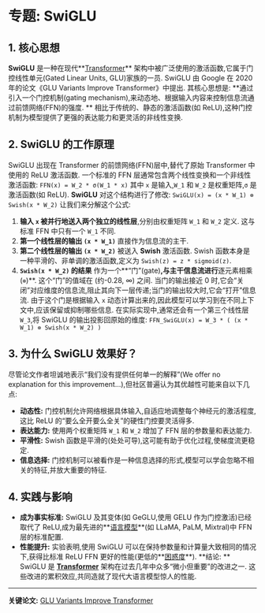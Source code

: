 # 专题: SwiGLU
## 1. 核心思想
**SwiGLU** 是一种在现代**[Transformer](./Lecture1-Transformer.md)** 架构中被广泛使用的激活函数,它属于门控线性单元(Gated Linear Units, GLU)家族的一员. 
SwiGLU 由 Google 在 2020 年的论文《GLU Variants Improve Transformer》中提出. 其核心思想是: **通过引入一个门控机制(gating mechanism),来动态地、根据输入内容来控制信息流通过前馈网络(FFN)的强度. **
相比于传统的、静态的激活函数(如 ReLU),这种门控机制为模型提供了更强的表达能力和更灵活的非线性变换. 
## 2. SwiGLU 的工作原理
SwiGLU 出现在 Transformer 的前馈网络(FFN)层中,替代了原始 Transformer 中使用的 ReLU 激活函数. 
一个标准的 FFN 层通常包含两个线性变换和一个非线性激活函数: 
`FFN(x) = W_2 * σ(W_1 * x)`
其中 `x` 是输入,`W_1` 和 `W_2` 是权重矩阵,`σ` 是激活函数(如 ReLU). 
**SwiGLU** 对这个结构进行了修改: 
`SwiGLU(x) = (x * W_1) ⊗ Swish(x * W_2)`
让我们来分解这个公式: 
1.  **输入 `x` 被并行地送入两个独立的线性层**,分别由权重矩阵 `W_1` 和 `W_2` 定义. 这与标准 FFN 中只有一个 `W_1` 不同. 
2.  **第一个线性层的输出 `(x * W_1)`** 直接作为信息流的主干. 
3.  **第二个线性层的输出 `(x * W_2)`** 被送入 **Swish** 激活函数. Swish 函数本身是一种平滑的、非单调的激活函数,定义为 `Swish(z) = z * sigmoid(z)`. 
4.  **`Swish(x * W_2)` 的结果** 作为一个**“门”(gate)**,与主干信息流进行**逐元素相乘(`⊗`)**. 
这个“门”的值域在 (约-0.28, ∞) 之间. 当门的输出接近 0 时,它会“关闭”对应维度的信息流,阻止其向下一层传递;当门的输出较大时,它会“打开”信息流. 由于这个门是根据输入 `x` 动态计算出来的,因此模型可以学习到在不同上下文中,应该保留或抑制哪些信息. 
在实际实现中,通常还会有一个第三个线性层 `W_3`,将 SwiGLU 的输出投影回原始的维度: 
`FFN_SwiGLU(x) = W_3 * ( (x * W_1) ⊗ Swish(x * W_2) )`
## 3. 为什么 SwiGLU 效果好？
尽管论文作者坦诚地表示“我们没有提供任何单一的解释”(We offer no explanation for this improvement...),但社区普遍认为其优越性可能来自以下几点: 
*   **动态性:** 门控机制允许网络根据具体输入,自适应地调整每个神经元的激活程度,这比 ReLU 的“要么全开要么全关”的硬性门控要灵活得多. 
*   **表达能力:** 使用两个权重矩阵 `W_1` 和 `W_2` 增加了 FFN 层的参数量和表达能力. 
*   **平滑性:** Swish 函数是平滑的(处处可导),这可能有助于优化过程,使梯度流更稳定. 
*   **信息选择:** 门控机制可以被看作是一种信息选择的形式,模型可以学会忽略不相关的特征,并放大重要的特征. 
## 4. 实践与影响
*   **成为事实标准:** SwiGLU 及其变体(如 GeGLU,使用 GELU 作为门控激活)已经取代了 ReLU,成为最先进的**[语言模型](./Lecture1-Language-Models.md)**(如 LLaMA, PaLM, Mixtral)中 FFN 层的标准配置. 
*   **性能提升:** 实验表明,使用 SwiGLU 可以在保持参数量和计算量大致相同的情况下,获得比标准 ReLU FFN 更好的性能(更低的**[困惑度](./Lecture1-Perplexity.md)**). 
**结论: ** SwiGLU 是 **[Transformer](./Lecture1-Transformer.md)** 架构在过去几年中众多“微小但重要”的改进之一. 这些改进的累积效应,共同造就了现代大语言模型惊人的性能. 
---
**关键论文:** [GLU Variants Improve Transformer](https://arxiv.org/abs/2002.05202)